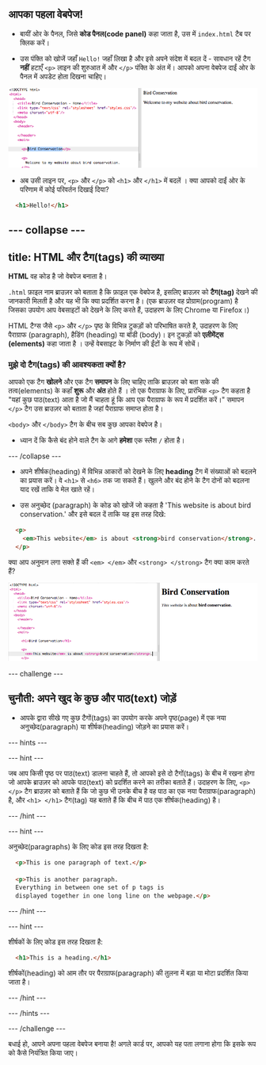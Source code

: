 ## आपका पहला वेबपेज!

- बायीं ओर के पैनल, जिसे **कोड पैनल(code panel)** कहा जाता है, उस में `index.html` टैब पर क्लिक करें।

- उस पंक्ति को खोजें जहाँ `Hello!` जहाँ लिखा है और इसे अपने संदेश में बदल दें - सावधान रहें टैग **नहीं** हटाएँ `<p>` लाइन की शुरुआत में और `</p>` पंक्ति के अंत में। आपको अपना वेबपेज दाईं ओर के पैनल में अपडेट होता दिखना चाहिए।

![HTML अनुच्छेद उदाहरण](images/egFirstHtmlCode.png)

- अब उसी लाइन पर, `<p>` और `</p>` को `<h1>` और `</h1>` में बदलें । क्या आपको दाईं ओर के परिणाम में कोई परिवर्तन दिखाई दिया?

```html
  <h1>Hello!</h1>
```

--- collapse ---
---
title: HTML और टैग(tags) की व्याख्या
---

**HTML** वह कोड है जो वेबपेज बनाता है।

`.html` फ़ाइल नाम ब्राउज़र को बताता है कि फ़ाइल एक वेबपेज है, इसलिए ब्राउज़र को **टैग(tag)** देखने की जानकारी मिलती है और यह भी कि क्या प्रदर्शित करना है। (एक ब्राउज़र वह प्रोग्राम(program) है जिसका उपयोग आप वेबसाइटों को देखने के लिए करते हैं, उदाहरण के लिए Chrome या Firefox।)

HTML टैग्स जैसे `<p>` और `</p>` पृष्ठ के विभिन्न टुकड़ों को परिभाषित करते है, उदाहरण के लिए पैराग्राफ (paragraph), हैडिंग (heading) या बॉडी (body)। इन टुकड़ों को **एलीमेंट्स (elements)** कहा जाता है । उन्हें वेबसाइट के निर्माण की ईंटों के रूप में सोचें।

### मुझे दो टैग(tags) की आवश्यकता क्यों है?
आपको एक टैग **खोलने** और एक टैग **समापन** के लिए चाहिए ताकि ब्राउज़र को बता सके की तत्व(elements) के कहाँ **शुरू** और **अंत** होते हैं । तो एक पैराग्राफ के लिए, प्रारंभिक `<p>` टैग कहता है "यहां कुछ पाठ(text) आता है जो मैं चाहता हूं कि आप एक पैराग्राफ के रूप में प्रदर्शित करें।" समापन `</p>` टैग उस ब्राउज़र को बताता है जहां पैराग्राफ समाप्त होता है।

`<body>` और `</body>` टैग के बीच सब कुछ आपका वेबपेज है।

- ध्यान दें कि कैसे बंद होने वाले टैग के आगे **हमेशा** एक स्लैश `/` होता है।

--- /collapse ---

- अपने शीर्षक(heading) में विभिन्न आकारों को देखने के लिए **heading** टैग में संख्याओं को बदलने का प्रयास करें। वे `<h1>` से `<h6>` तक जा सकते हैं। खुलने और बंद होने के टैग दोनों को बदलना याद रखें ताकि वे मेल खाते रहें।

- उस अनुच्छेद (paragraph) के कोड को खोजें जो कहता है 'This website is about bird conservation.' और इसे बदल दें ताकि यह इस तरह दिखे:

```html
  <p>
    <em>This website</em> is about <strong>bird conservation</strong>. 
  </p>
```

क्या आप अनुमान लगा सक्ते हैं की `<em> </em>` और `<strong> </strong>` टैग क्या काम करते हैं?

![HTML टैग्स का उदाहरण](images/egFirstTags.png)

--- challenge ---

## चुनौती: अपने खुद के कुछ और पाठ(text) जोड़ें

- आपके द्वारा सीखे गए कुछ टैगों(tags) का उपयोग करके अपने पृष्ठ(page) में एक नया अनुच्छेद(paragraph) या शीर्षक(heading) जोड़ने का प्रयास करें।

--- hints ---


--- hint ---

जब आप किसी पृष्ठ पर पाठ(text) डालना चाहते हैं, तो आपको इसे दो टैगों(tags) के बीच में रखना होगा जो आपके ब्राउज़र को आपके पाठ(text) को प्रदर्शित करने का तरीका बताते हैं। उदाहरण के लिए, `<p> </p>` टैग ब्राउज़र को बताते हैं कि जो कुछ भी उनके बीच है वह पाठ का एक नया पैराग्राफ(paragraph) है, और `<h1> </h1>` टैग(tag) यह बताते हैं कि बीच में पाठ एक शीर्षक(heading) है।

--- /hint ---

--- hint ---

अनुच्छेद(paragraphs) के लिए कोड इस तरह दिखता है:

```html
  <p>This is one paragraph of text.</p>

  <p>This is another paragraph.
  Everything in between one set of p tags is 
  displayed together in one long line on the webpage.</p>
```

--- /hint ---


--- hint ---

शीर्षकों के लिए कोड इस तरह दिखता है:

```html
  <h1>This is a heading.</h1>
```

शीर्षकों(heading) को आम तौर पर पैराग्राफ(paragraph) की तुलना में बड़ा या मोटा प्रदर्शित किया जाता है।

--- /hint ---

--- /hints ---

--- /challenge ---

बधाई हो, आपने अपना पहला वेबपेज बनाया है! अगले कार्ड पर, आपको यह पता लगाना होगा कि इसके रूप को कैसे नियंत्रित किया जाए।
